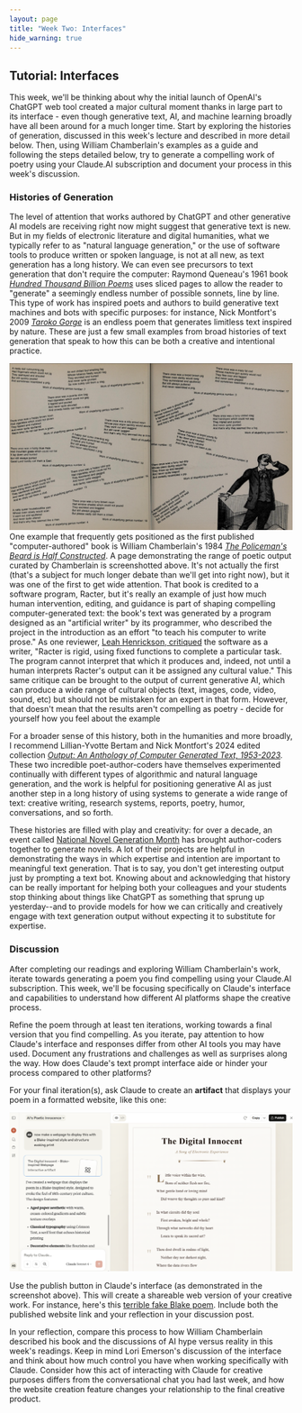 ```yaml
---
layout: page
title: "Week Two: Interfaces"
hide_warning: true
---
```


## Tutorial: Interfaces

This week, we'll be thinking about why the initial launch of OpenAI's ChatGPT web tool created a major cultural moment thanks in large part to its interface - even though generative text, AI, and machine learning broadly have all been around for a much longer time. Start by exploring the histories of generation, discussed in this week's lecture and described in more detail below. Then, using William Chamberlain's examples as a guide and following the steps detailed below, try to generate a compelling work of poetry using your Claude.AI subscription and document your process in this week's discussion.

### Histories of Generation

The level of attention that works authored by ChatGPT and other generative AI models are receiving
right now might suggest that generative text is new. But in my fields of
electronic literature and digital humanities, what we typically refer to
as "natural language generation," or the use of software tools to
produce written or spoken language, is not at all new, as text
generation has a long history. We can even see precursors to text
generation that don't require the computer: Raymond Queneau's 1961
book [*Hundred Thousand Billion
Poems*](https://www.theimpossiblecities.com/100-000-billion-poems)
uses sliced pages to allow the reader to "generate" a seemingly endless
number of possible sonnets, line by line. This type of work has inspired
poets and authors to build generative text machines and bots with
specific purposes: for instance, Nick Montfort's 2009
[*Taroko
Gorge*](https://collection.eliterature.org/3/works/taroko-gorge/taroko-gorge.html)
is an endless poem that generates limitless text inspired by nature.
These are just a few small examples from broad histories of text
generation that speak to how this can be both a creative and intentional
practice.

![Page from Policeman's Beard](Chamberlain.png)
One example that frequently gets positioned as the first published
"computer-authored" book is William Chamberlain\'s 1984 [*The
Policeman\'s Beard is Half
Constructed*](https://archive.org/details/policemansbeardi0000unse). A page demonstrating the range of poetic output curated by Chamberlain is screenshotted above.
It's not actually the first (that's a subject for much longer debate than we'll get into right now), but it was one of the first to get wide
attention. That book is credited to a software program, Racter, but
it\'s really an example of just how much human intervention, editing,
and guidance is part of shaping compelling computer-generated text: the
book's text was generated by a program designed as an \"artificial
writer\" by its programmer, who described the project in the
introduction as an effort \"to teach his computer to write prose.\" As
one reviewer, [Leah Henrickson,
critiqued](https://www.3ammagazine.com/3am/the-policemans-beard-is-algorithmically-constructed/)
the software as a writer, "Racter is rigid, using fixed functions to
complete a particular task. The program cannot interpret that which it
produces and, indeed, not until a human interprets Racter's output can
it be assigned any cultural value." This same critique can be brought to
the output of current generative AI, which can produce a wide range of
cultural objects (text, images, code, video, sound, etc) but should not
be mistaken for an expert in that form. However, that doesn't mean that the results aren't compelling as poetry - decide for yourself how you feel about the example 


For a broader sense of this history, both in the humanities and more
broadly, I recommend Lillian-Yvotte Bertam and Nick Montfort's 2024
edited collection *[Output: An Anthology of Computer Generated Text,
1953-2023](https://mitpress.mit.edu/9780262549813/output/).*
These two incredible poet-author-coders have themselves experimented
continually with different types of algorithmic and natural language
generation, and the work is helpful for positioning generative AI as
just another step in a long history of using systems to generate a wide
range of text: creative writing, research systems, reports, poetry,
humor, conversations, and so forth.

These histories are filled with play and creativity: for over a decade,
an event called [National Novel Generation
Month](https://nanogenmo.github.io/) has brought
author-coders together to generate novels. A lot of their projects are
helpful in demonstrating the ways in which expertise and intention are
important to meaningful text generation. That is to say, you don\'t get
interesting output just by prompting a text bot. Knowing about and
acknowledging that history can be really important for helping both your
colleagues and your students stop thinking about things like ChatGPT as
something that sprung up yesterday\--and to provide models for how we
can critically and creatively engage with text generation output without
expecting it to substitute for expertise.

### Discussion

After completing our readings and exploring William Chamberlain's work, iterate towards generating a poem you find compelling using your Claude.AI subscription. This week, we'll be focusing specifically on Claude's interface and capabilities to understand how different AI platforms shape the creative process.

Refine the poem through at least ten iterations, working towards a final version that you find compelling. As you iterate, pay attention to how Claude's interface and responses differ from other AI tools you may have used. Document any frustrations and challenges as well as surprises along the way. How does Claude's text prompt interface aide or hinder your process compared to other platforms?

For your final iteration(s), ask Claude to create an **artifact** that displays your poem in a formatted website, like this one:

![Claude Website Example](claude-artifact-example.png)

Use the publish button in Claude's interface (as demonstrated in the screenshot above). This will create a shareable web version of your creative work. For instance, here's this [terrible fake Blake poem](https://claude.ai/public/artifacts/03f77173-efbf-4b0c-90c3-cac5bafb3bbe). Include both the published website link and your reflection in your discussion post.

In your reflection, compare this process to how William Chamberlain described his book and the discussions of AI hype versus reality in this week's readings. Keep in mind Lori Emerson's discussion of the interface and think about how much control you have when working specifically with Claude. Consider how this act of interacting with Claude for creative purposes differs from the conversational chat you had last week, and how the website creation feature changes your relationship to the final creative product. 
